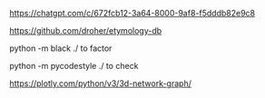

https://chatgpt.com/c/672fcb12-3a64-8000-9af8-f5dddb82e9c8

https://github.com/droher/etymology-db

python -m black ./ to factor

python -m pycodestyle ./ to check

https://plotly.com/python/v3/3d-network-graph/